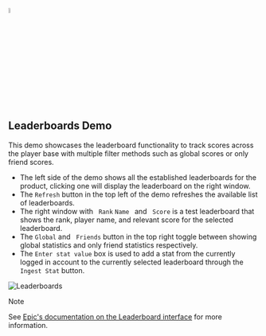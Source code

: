 <a href="/README.md"><img src="/com.playeveryware.eos/Documentation~/images/PlayEveryWareLogo.gif" alt="README.md" width="5%"/></a>

## **Leaderboards Demo**
This demo showcases the leaderboard functionality to track scores across the player base with multiple filter methods such as global scores or only friend scores.
- The left side of the demo shows all the established leaderboards for the product, clicking one will display the leaderboard on the right window.
- The ``Refresh`` button in the top left of the demo refreshes the available list of leaderboards.
- The right window with `` Rank`` ``Name `` and `` Score`` is a test leaderboard that shows the rank, player name, and relevant score for the selected leaderboard.
- The ``Global`` and `` Friends`` button in the top right toggle between showing global statistics and only friend statistics respectively.
- The ``Enter stat value`` box is used to add a stat from the currently logged in account to the currently selected leaderboard through the ``Ingest Stat`` button.

![Leaderboards](../images/eos_sdk_leaderboards.png)

> [!NOTE]
> See [Epic's documentation on the Leaderboard interface](https://dev.epicgames.com/docs/game-services/leaderboards) for more information.